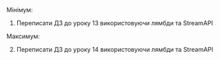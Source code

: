 Мінімум:

1. Переписати ДЗ до уроку 13 використовуючи лямбди та StreamAPI

Максимум:

2. Переписати ДЗ до уроку 14 використовуючи лямбди та StreamAPI 
